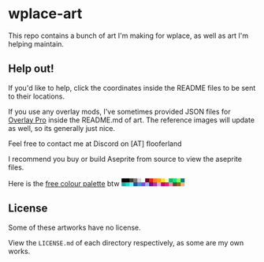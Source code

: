 # wplace-art

This repo contains a bunch of art I'm making for wplace,
as well as art I'm helping maintain.

## Help out!

If you'd like to help, click the coordinates inside the README files to be sent to their locations.

If you use any overlay mods, I've sometimes provided JSON files for [Overlay Pro](https://greasyfork.org/en/scripts/545041-wplace-overlay-pro) inside the README.md of art.
The reference images will update as well, so its generally just nice.

Feel free to contact me at Discord on \[AT\] flooferland

I recommend you buy or build Aseprite from source to view the aseprite files.

Here is the [free colour palette](./wplace_free_palette.png) btw
<img src="./wplace_free_palette.png" alt="free palette" height="16px" style="image-rendering: pixelated;" />

## License

Some of these artworks have no license.

View the `LICENSE.md` of each directory respectively, as some are my own works.

